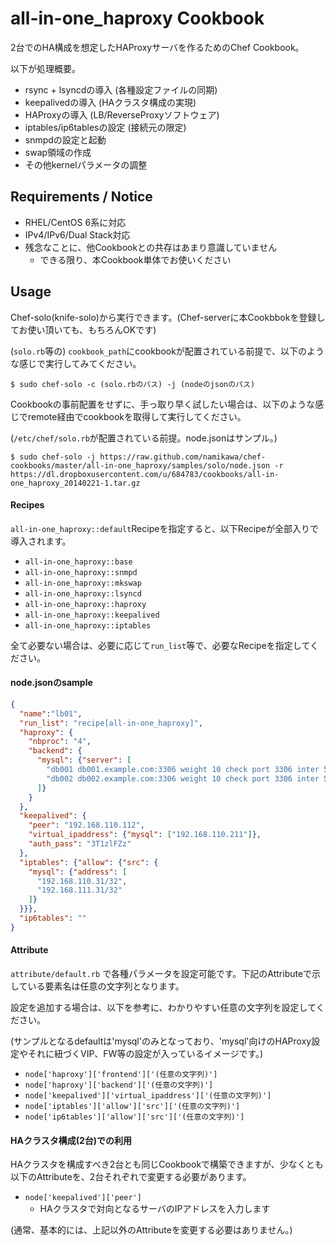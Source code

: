all-in-one_haproxy Cookbook
===========================

2台でのHA構成を想定したHAProxyサーバを作るためのChef Cookbook。

以下が処理概要。

- rsync + lsyncdの導入 (各種設定ファイルの同期)
- keepalivedの導入 (HAクラスタ構成の実現)
- HAProxyの導入 (LB/ReverseProxyソフトウェア)
- iptables/ip6tablesの設定 (接続元の限定)
- snmpdの設定と起動
- swap領域の作成
- その他kernelパラメータの調整

Requirements / Notice
---------------------

- RHEL/CentOS 6系に対応
- IPv4/IPv6/Dual Stack対応
- 残念なことに、他Cookbookとの共存はあまり意識していません
    - できる限り、本Cookbook単体でお使いください

Usage
-----

Chef-solo(knife-solo)から実行できます。(Chef-serverに本Cookbbokを登録してお使い頂いても、もちろんOKです)

(`solo.rb`等の) `cookbook_path`にcookbookが配置されている前提で、以下のような感じで実行してみてください。

    $ sudo chef-solo -c (solo.rbのパス) -j (nodeのjsonのパス)

Cookbookの事前配置をせずに、手っ取り早く試したい場合は、以下のような感じでremote経由でcookbookを取得して実行してください。

(`/etc/chef/solo.rb`が配置されている前提。node.jsonはサンプル。)

    $ sudo chef-solo -j https://raw.github.com/namikawa/chef-cookbooks/master/all-in-one_haproxy/samples/solo/node.json -r https://dl.dropboxusercontent.com/u/684783/cookbooks/all-in-one_haproxy_20140221-1.tar.gz

#### Recipes

`all-in-one_haproxy::default`Recipeを指定すると、以下Recipeが全部入りで導入されます。

- `all-in-one_haproxy::base`
- `all-in-one_haproxy::snmpd`
- `all-in-one_haproxy::mkswap`
- `all-in-one_haproxy::lsyncd`
- `all-in-one_haproxy::haproxy`
- `all-in-one_haproxy::keepalived`
- `all-in-one_haproxy::iptables`

全て必要ない場合は、必要に応じて`run_list`等で、必要なRecipeを指定してください。

#### node.jsonのsample

```json
{
  "name":"lb01",
  "run_list": "recipe[all-in-one_haproxy]",
  "haproxy": {
    "nbproc": "4",
    "backend": {
      "mysql": {"server": [
        "db001 db001.example.com:3306 weight 10 check port 3306 inter 5000 fall 3",
        "db002 db002.example.com:3306 weight 10 check port 3306 inter 5000 fall 3"
      ]}
    }
  },
  "keepalived": {
    "peer": "192.168.110.112",
    "virtual_ipaddress": {"mysql": ["192.168.110.211"]},
    "auth_pass": "3T1zlFZz"
  },
  "iptables": {"allow": {"src": {
    "mysql": {"address": [
      "192.168.110.31/32",
      "192.168.111.31/32"
    ]}
  }}},
  "ip6tables": ""
}
```

#### Attribute

`attribute/default.rb` で各種パラメータを設定可能です。下記のAttributeで示している要素名は任意の文字列となります。

設定を追加する場合は、以下を参考に、わかりやすい任意の文字列を設定してください。

(サンプルとなるdefaultは'mysql'のみとなっており、'mysql'向けのHAProxy設定やそれに紐づくVIP、FW等の設定が入っているイメージです。)

- `node['haproxy']['frontend']['(任意の文字列)']`
- `node['haproxy']['backend']['(任意の文字列)']`
- `node['keepalived']['virtual_ipaddress']['(任意の文字列)']`
- `node['iptables']['allow']['src']['(任意の文字列)']`
- `node['ip6tables']['allow']['src']['(任意の文字列)']`


#### HAクラスタ構成(2台)での利用

HAクラスタを構成すべき2台とも同じCookbookで構築できますが、少なくとも以下のAttributeを、2台それぞれで変更する必要があります。

- `node['keepalived']['peer']`
     - HAクラスタで対向となるサーバのIPアドレスを入力します

(通常、基本的には、上記以外のAttributeを変更する必要はありません。)

